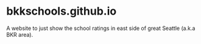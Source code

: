 # bkkschools.github.io
A website to just show the school ratings in east side of great Seattle (a.k.a BKR area).
